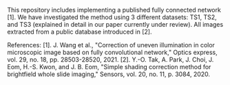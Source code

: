 This repository includes implementing a published fully connected network [1]. 
We have investigated the method using 3 different datasets: TS1, TS2, and TS3 (explained in detail in our paper currently under review).
All images extracted from a public database introduced in [2]. 

References:
[1]. J. Wang et al., "Correction of uneven illumination in color microscopic image based on fully convolutional network," Optics express, vol. 29, no. 18, pp. 28503-28520, 2021.
[2]. Y.-O. Tak, A. Park, J. Choi, J. Eom, H.-S. Kwon, and J. B. Eom, "Simple shading correction method for brightfield whole slide imaging," Sensors, vol. 20, no. 11, p. 3084, 2020.
